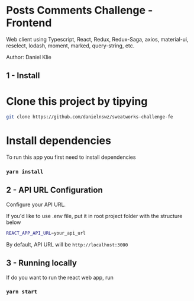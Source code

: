 # Posts Comments Challenge - Frontend

Web client using Typescript, React, Redux, Redux-Saga, axios, material-ui, reselect, lodash, moment, marked, query-string, etc.

Author: Daniel Klie


## 1 - Install

# Clone this project by tipying

```bash
git clone https://github.com/danielnswz/sweatworks-challenge-fe
```

# Install dependencies

To run this app you first need to install dependencies

### `yarn install`

## 2 - API URL Configuration

Configure your API URL.

If you'd like to use .env file, put it in root project folder with the structure below

```bash
REACT_APP_API_URL=your_api_url
```

By default, API URL will be `http://localhost:3000`

## 3 - Running locally

If do you want to run the react web app, run

### `yarn start`
